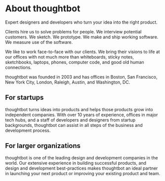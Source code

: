 # About thoughtbot

Expert designers and developers who turn your idea into the right product.

Clients hire us to solve problems for people. We interview potential customers.
We sketch. We prototype. We make and ship working software.  We measure use of
the software.

We like to work face-to-face with our clients. We bring their visions to life at
our offices with not much more than whiteboards, sticky notes, sketchbooks,
laptops, phones, computer code, and good old human connections.

thoughtbot was founded in 2003 and has offices in Boston, San Francisco, New
York City, London, Raleigh, Austin, and Washington, DC.

## For startups

thoughtbot turns ideas into products and helps those products grow into
independent companies. With over 10 years of experience, offices in major tech
hubs, and a staff of developers and designers from startup backgrounds,
thoughtbot can assist in all steps of the business and development process.

## For larger organizations

thoughtbot is one of the leading design and development companies in the world.
Our extensive experience in building successful products, and design and
development best-practices makes thoughtbot an ideal partner in launching your
next product or improving your existing product and team.
